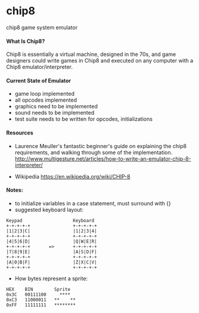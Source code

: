 # chip8
chip8 game system emulator

#### What Is Chip8?
Chip8 is essentially a virtual machine, designed in the 70s, and game designers could write games in Chip8 and executed on any computer with a Chip8 emulator/interpreter.

#### Current State of Emulator
* game loop implemented
* all opcodes implemented
* graphics need to be implemented
* sound needs to be implemented
* test suite needs to be written for opcodes, initializations

#### Resources
* Laurence Meuller's fantastic beginner's guide on explaining the chip8 requirements, and walking through some of the implementation.
http://www.multigesture.net/articles/how-to-write-an-emulator-chip-8-interpreter/

* Wikipedia
https://en.wikipedia.org/wiki/CHIP-8


#### Notes:
* to initialize variables in a case statement, must surround with {}
* suggested keyboard layout:
```
Keypad                   Keyboard
+-+-+-+-+                +-+-+-+-+
|1|2|3|C|                |1|2|3|4|
+-+-+-+-+                +-+-+-+-+
|4|5|6|D|                |Q|W|E|R|
+-+-+-+-+       =>       +-+-+-+-+
|7|8|9|E|                |A|S|D|F|
+-+-+-+-+                +-+-+-+-+
|A|0|B|F|                |Z|X|C|V|
+-+-+-+-+                +-+-+-+-+

```

* How bytes represent a sprite:

```
HEX    BIN        Sprite
0x3C   00111100     ****
0xC3   11000011   **    **
0xFF   11111111   ********

```

